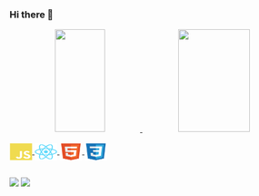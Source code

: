 ### Hi there 👋

<div align="center">
  <a href="https://github.com/Manu-fsf">
  <img height="180em" width="42%" src="https://github-readme-stats.vercel.app/api?username=Manu-fsf&show_icons=true&theme=material-palenight&include_all_commits=true&count_private=true"/>
  <img height="180em" width="50%" src="https://github-readme-stats.vercel.app/api/top-langs/?username=Manu-fsf&layout=compact&langs_count=7&theme=material-palenight"/>
</div>
  
<div style="display: inline_block"><br>
  <img align="center" alt="Manu-Js" height="30" width="40" src="https://raw.githubusercontent.com/devicons/devicon/master/icons/javascript/javascript-plain.svg">
  <img align="center" alt="Manu-React" height="30" width="40" src="https://raw.githubusercontent.com/devicons/devicon/master/icons/react/react-original.svg">
  <img align="center" alt="Manu-HTML" height="30" width="40" src="https://raw.githubusercontent.com/devicons/devicon/master/icons/html5/html5-original.svg">
  <img align="center" alt="Manu-CSS" height="30" width="40" src="https://raw.githubusercontent.com/devicons/devicon/master/icons/css3/css3-original.svg">
</div>
  
  ##
 <div>
  <a href = "mailto:efsmanuf@gmail.com"><img src="https://img.shields.io/badge/-Gmail-%23333?style=for-the-badge&logo=gmail&logoColor=white"                target="_blank"></a>
  <a href="https://www.linkedin.com/in/manu-fsf" target="_blank"><img src="https://img.shields.io/badge/-LinkedIn-%230077B5?style=for-the-badge&logo=linkedin&logoColor=white" target="_blank"></a> 
 
 </div>
